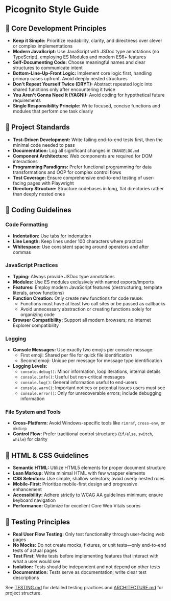 # Picognito Style Guide

## 🧭 Core Development Principles

-   **Keep it Simple:** Prioritize readability, clarity, and directness over clever or complex implementations
-   **Modern JavaScript:** Use JavaScript with JSDoc type annotations (no TypeScript), employing ES Modules and modern ES6+ features
-   **Self-Documenting Code:** Choose meaningful names and clear structures to communicate intent
-   **Bottom-Line-Up-Front Logic:** Implement core logic first, handling primary cases upfront. Avoid deeply nested structures
-   **Don't Repeat Yourself Twice (DRYT):** Abstract repeated logic into shared functions only after encountering it twice
-   **You Aren't Gonna Need It (YAGNI):** Avoid coding for hypothetical future requirements
-   **Single Responsibility Principle:** Write focused, concise functions and modules that perform one task clearly

## 🧩 Project Standards

-   **Test-Driven Development:** Write failing end-to-end tests first, then the minimal code needed to pass
-   **Documentation:** Log all significant changes in `CHANGELOG.md`
-   **Component Architecture:** Web components are required for DOM interactions
-   **Programming Paradigms:** Prefer functional programming for data transformations and OOP for complex control flows
-   **Test Coverage:** Ensure comprehensive end-to-end testing of user-facing pages with Playwright
-   **Directory Structure:** Structure codebases in long, flat directories rather than deeply nested ones

## 📝 Coding Guidelines

### Code Formatting

-   **Indentation:** Use tabs for indentation
-   **Line Length:** Keep lines under 100 characters where practical
-   **Whitespace:** Use consistent spacing around operators and after commas

### JavaScript Practices

-   **Typing:** Always provide JSDoc type annotations
-   **Modules:** Use ES modules exclusively with named exports/imports
-   **Features:** Employ modern JavaScript features (destructuring, template literals, arrow functions)
-   **Function Creation:** Only create new functions for code reuse:
    -   Functions must have at least two call sites or be passed as callbacks
    -   Avoid unnecessary abstraction or creating functions solely for organizing code
-   **Browser Compatibility:** Support all modern browsers; no Internet Explorer compatibility

### Logging

-   **Console Messages:** Use exactly two emojis per console message:
    -   First emoji: Shared per file for quick file identification
    -   Second emoji: Unique per message for message type identification
-   **Logging Levels:**
    -   `console.debug()`: Minor information, loop iterations, internal details
    -   `console.info()`: Useful but non-critical messages
    -   `console.log()`: General information useful to end-users
    -   `console.warn()`: Important notices or potential issues users must see
    -   `console.error()`: Only for unrecoverable errors; include debugging information

### File System and Tools

-   **Cross-Platform:** Avoid Windows-specific tools like `rimraf`, `cross-env`, or `mkdirp`
-   **Control Flow:** Prefer traditional control structures (`if/else`, `switch`, `while`) for clarity

## 🎨 HTML & CSS Guidelines

-   **Semantic HTML:** Utilize HTML5 elements for proper document structure
-   **Lean Markup:** Write minimal HTML with few wrapper elements
-   **CSS Selectors:** Use simple, shallow selectors; avoid overly nested rules
-   **Mobile-First:** Prioritize mobile-first design and progressive enhancement
-   **Accessibility:** Adhere strictly to WCAG AA guidelines minimum; ensure keyboard navigation
-   **Performance:** Optimize for excellent Core Web Vitals scores

## 🧪 Testing Principles

-   **Real User Flow Testing:** Only test functionality through user-facing web pages
-   **No Mocks:** Do not create mocks, fixtures, or unit tests—only end-to-end tests of actual pages
-   **Test First:** Write tests before implementing features that interact with what a user would see
-   **Isolation:** Tests should be independent and not depend on other tests
-   **Documentation:** Tests serve as documentation; write clear test descriptions

See [TESTING.md](TESTING.md) for detailed testing practices and [ARCHITECTURE.md](ARCHITECTURE.md) for project structure.
